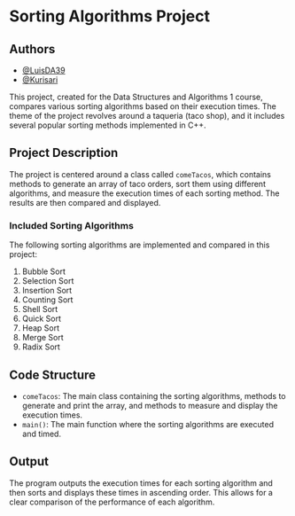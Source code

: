 # Sorting Algorithms Project

## Authors

- [@LuisDA39](https://github.com/LuisDA39)
- [@Kurisari](https://www.github.com/kurisari)

This project, created for the Data Structures and Algorithms 1 course, compares various sorting algorithms based on their execution times. The theme of the project revolves around a taqueria (taco shop), and it includes several popular sorting methods implemented in C++.

## Project Description

The project is centered around a class called `comeTacos`, which contains methods to generate an array of taco orders, sort them using different algorithms, and measure the execution times of each sorting method. The results are then compared and displayed.

### Included Sorting Algorithms

The following sorting algorithms are implemented and compared in this project:

1. Bubble Sort
2. Selection Sort
3. Insertion Sort
4. Counting Sort
5. Shell Sort
6. Quick Sort
7. Heap Sort
8. Merge Sort
9. Radix Sort

## Code Structure

- `comeTacos`: The main class containing the sorting algorithms, methods to generate and print the array, and methods to measure and display the execution times.
- `main()`: The main function where the sorting algorithms are executed and timed.

## Output
The program outputs the execution times for each sorting algorithm and then sorts and displays these times in ascending order. This allows for a clear comparison of the performance of each algorithm.

